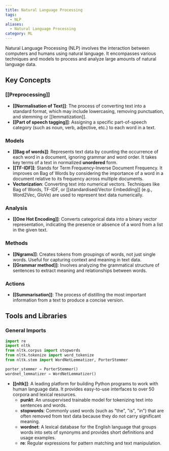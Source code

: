 ```yaml
---
title: Natural Language Processing
tags:
  - NLP
aliases:
  - Natural Language Processing
category: ML
---
```

Natural Language Processing (NLP) involves the interaction between computers and humans using natural language. It encompasses various techniques and models to process and analyze large amounts of natural language data.

## Key Concepts

### [[Preprocessing]]
- **[[Normalisation of Text]]**: The process of converting text into a standard format, which may include lowercasing, removing punctuation, and stemming or [[lemmatization]].
- **[[Part of speech tagging]]**: Assigning a specific part-of-speech category (such as noun, verb, adjective, etc.) to each word in a text.

### Models
- **[[Bag of words]]**: Represents text data by counting the occurrence of each word in a document, ignoring grammar and word order. It takes key terms of a text in normalized **unordered** form.
- **[[TF-IDF]]**: Stands for Term Frequency-Inverse Document Frequency. It improves on Bag of Words by considering the importance of a word in a document relative to its frequency across multiple documents.
- **Vectorization**: Converting text into numerical vectors. Techniques like Bag of Words, TF-IDF, or [[standardised/Vector Embedding]] (e.g., Word2Vec, GloVe) are used to represent text data numerically.

### Analysis
- **[[One Hot Encoding]]**: Converts categorical data into a binary vector representation, indicating the presence or absence of a word from a list in the given text.

### Methods
- **[[Ngrams]]**: Creates tokens from groupings of words, not just single words. Useful for capturing context and meaning in text data.
- **[[Grammar method]]**: Involves analyzing the grammatical structure of sentences to extract meaning and relationships between words.

### Actions
- **[[Summarisation]]**: The process of distilling the most important information from a text to produce a concise version.

## Tools and Libraries

### General Imports

```python
import re
import nltk
from nltk.corpus import stopwords
from nltk.tokenize import word_tokenize
from nltk.stem import WordNetLemmatizer, PorterStemmer

porter_stemmer = PorterStemmer()
wordnet_lemmatizer = WordNetLemmatizer()
```

- **[[nltk]]**: A leading platform for building Python programs to work with human language data. It provides easy-to-use interfaces to over 50 corpora and lexical resources.
  - **punkt**: An unsupervised trainable model for tokenizing text into sentences and words.
  - **stopwords**: Commonly used words (such as "the", "is", "in") that are often removed from text data because they do not carry significant meaning.
  - **wordnet**: A lexical database for the English language that groups words into sets of synonyms and provides short definitions and usage examples.
  - **re**: Regular expressions for pattern matching and text manipulation.
